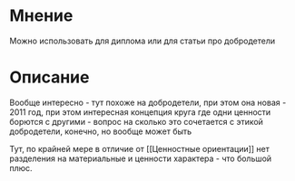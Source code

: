 # Мнение

Можно использовать для диплома или для статьи про добродетели

# Описание

Вообще интересно - тут похоже на добродетели, при этом она новая - 2011 год, при этом интересная концепция круга где одни ценности борются с другими - вопрос на сколько это сочетается с этикой добродетели, конечно, но вообще может быть

Тут, по крайней мере в отличие от [[Ценностные ориентации]] нет разделения на материальные и ценности характера - что большой плюс.

